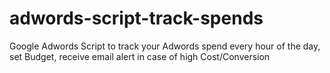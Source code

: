 # adwords-script-track-spends
Google Adwords Script to track your Adwords spend every hour of the day, set Budget, receive email alert in case of high Cost/Conversion
